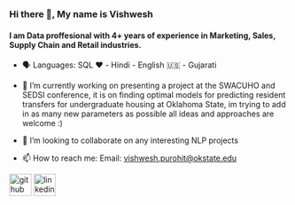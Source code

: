 
### Hi there 👋, My name is Vishwesh
#### I am Data proffesional with 4+ years of experience in Marketing, Sales, Supply Chain and Retail industries.

- 🗣 Languages: SQL ❤️ - Hindi - English 🇺🇸 - Gujarati
  
- 🔭 I’m currently working on presenting a project at the SWACUHO and SEDSI conference, it is on finding optimal models for predicting resident transfers for undergraduate housing at Oklahoma State, im trying to add in as many new parameters as possible all ideas and approaches are welcome :)
  
- 👯 I’m looking to collaborate on any interesting NLP projects 
- 📫 How to reach me: Email: vishwesh.purohit@okstate.edu  



[<img src='https://cdn.jsdelivr.net/npm/simple-icons@3.0.1/icons/github.svg' alt='github' height='40'>](https://github.com/vishweshpurohit)  [<img src='https://cdn.jsdelivr.net/npm/simple-icons@3.0.1/icons/linkedin.svg' alt='linkedin' height='40'>](https://www.linkedin.com/in/vishwesh-purohit/)  




<!--
**Vishweshpurohit/Vishweshpurohit** is a ✨ _special_ ✨ repository because its `README.md` (this file) appears on your GitHub profile.

Here are some ideas to get you started:

- 🔭 I’m currently working on ...
- 🌱 I’m currently learning ...
- 👯 I’m looking to collaborate on ...
- 🤔 I’m looking for help with ...
- 💬 Ask me about ...
- 📫 How to reach me: ...
- 😄 Pronouns: ...
- ⚡ Fun fact: ...
-->
